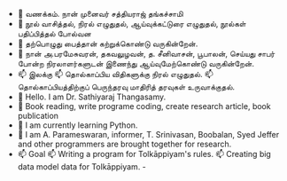 - 👋 வணக்கம். நான் முனைவர் சத்தியராஜ் தங்கச்சாமி 
- 👀 நூல் வாசித்தல், நிரல் எழுதுதல், ஆய்வுக்கட்டுரை எழுதுதல், நூல்கள் பதிப்பித்தல் போல்வன 
- 🌱 தற்பொழுது பைத்தான் கற்றுக்கொண்டு வருகின்றேன். 
- 💞️ நான் அ.பரமேசுவரன், தகவலுழவன், த. சீனிவாசன், பூபாலன், செய்யது சாபர் போன்ற நிரலாளர்களுடன் இணைந்து ஆய்வுமேற்கொண்டு வருகின்றேன்.
- 📫 இலக்கு
       📫 தொல்காப்பிய விதிகளுக்கு நிரல் எழுதுதல்.
       📫 தொல்காப்பியத்திற்குப் பெருந்தரவு மாதிரித் தரவுகள் உருவாக்குதல்.
- 👋 Hello. I am Dr. Sathiyaraj Thangasamy.
- 👀 Book reading, write programe coding, create research article, book publication
- 🌱 I am currently learning Python.
- 💞️ I am A. Parameswaran, informer, T. Srinivasan, Boobalan, Syed Jeffer and other programmers are brought together for research.
- 📫 Goal
      📫 Writing a program for Tolkāppiyam's rules.
      📫 Creating big data model data for Tolkāppiyam.
-<!---
neyakkoot/neyakkoot is a ✨ special ✨ repository because its `README.md` (this file) appears on your GitHub profile.
You can click the Preview link to take a look at your changes.
--->
